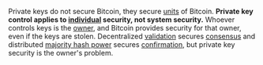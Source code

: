 Private keys do not secure Bitcoin, they secure [units](Glossary#unit) of Bitcoin. **Private key control applies to [individual](Glossary#person) security, not system security.** Whoever controls keys is the [owner](Glossary#owner), and Bitcoin provides security for that owner, even if the keys are stolen. Decentralized [validation](Glossary#validation) secures [consensus](Glossary#consensus) and distributed [majority hash power](Glossary#majority-hash-power) secures [confirmation](Glossary#confirmation), but private key security is the owner's problem.
